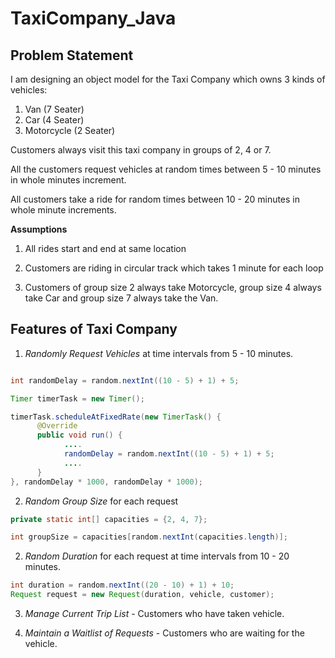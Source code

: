 # TaxiCompany_Java

## Problem Statement

I am designing an object model for the Taxi Company which owns 3 kinds of vehicles:

1. Van (7 Seater)
2. Car (4 Seater)
3. Motorcycle (2 Seater)

Customers always visit this taxi company in groups of 2, 4 or 7.

All the customers request vehicles at random times between 5 - 10 minutes in whole minutes increment.

All customers take a ride for random times between 10 - 20 minutes in whole minute increments.

**Assumptions**

1. All rides start and end at same location

2. Customers are riding in circular track which takes 1 minute for each loop

3. Customers of group size 2 always take Motorcycle, group size 4 always take Car and group size 7 always take the Van.

## Features of Taxi Company

1. *Randomly Request Vehicles* at time intervals from 5 - 10 minutes.

```java

int randomDelay = random.nextInt((10 - 5) + 1) + 5;

Timer timerTask = new Timer();

timerTask.scheduleAtFixedRate(new TimerTask() {
      @Override
      public void run() {
            ....
            randomDelay = random.nextInt((10 - 5) + 1) + 5;
            ....
      }
}, randomDelay * 1000, randomDelay * 1000);

```

2. *Random Group Size* for each request

```java
private static int[] capacities = {2, 4, 7};

int groupSize = capacities[random.nextInt(capacities.length)];
```

2. *Random Duration* for each request at time intervals from 10 - 20 minutes.

```java
int duration = random.nextInt((20 - 10) + 1) + 10;
Request request = new Request(duration, vehicle, customer);
```

3. *Manage Current Trip List* - Customers who have taken vehicle.

4. *Maintain a Waitlist of Requests* - Customers who are waiting for the vehicle.

